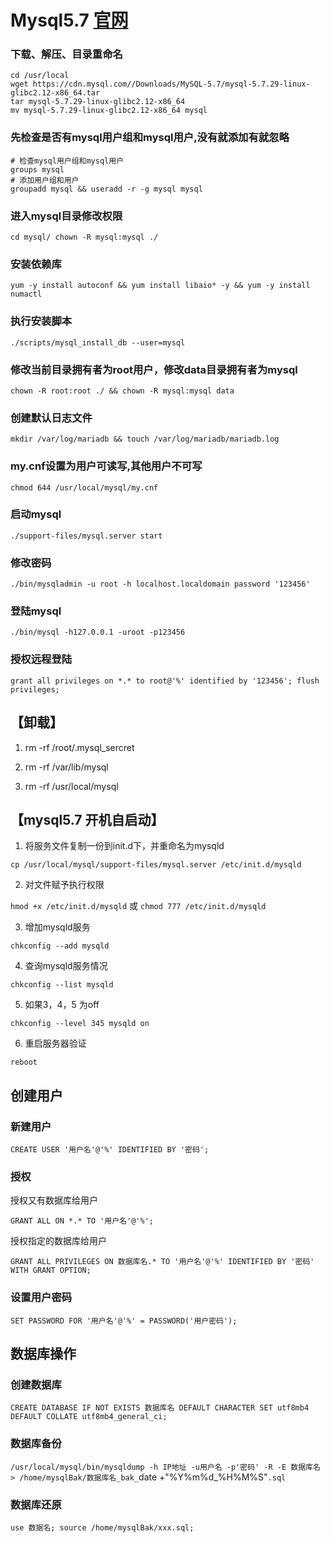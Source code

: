 # Mysql5.7 [官网](https://dev.mysql.com/downloads/mysql/)
### 下载、解压、目录重命名
```
cd /usr/local
wget https://cdn.mysql.com//Downloads/MySQL-5.7/mysql-5.7.29-linux-glibc2.12-x86_64.tar
tar mysql-5.7.29-linux-glibc2.12-x86_64
mv mysql-5.7.29-linux-glibc2.12-x86_64 mysql
```

### 先检查是否有mysql用户组和mysql用户,没有就添加有就忽略
```
# 检查mysql用户组和mysql用户
groups mysql
# 添加用户组和用户
groupadd mysql && useradd -r -g mysql mysql
```

### 进入mysql目录修改权限
`cd mysql/ chown -R mysql:mysql ./`

### 安装依赖库   
`yum -y install autoconf && yum install libaio* -y && yum -y install numactl`

### 执行安装脚本
`./scripts/mysql_install_db --user=mysql`

### 修改当前目录拥有者为root用户，修改data目录拥有者为mysql
`chown -R root:root ./ && chown -R mysql:mysql data`

### 创建默认日志文件
`mkdir /var/log/mariadb && touch /var/log/mariadb/mariadb.log`

### my.cnf设置为用户可读写,其他用户不可写
`chmod 644 /usr/local/mysql/my.cnf`

### 启动mysql  
`./support-files/mysql.server start`

### 修改密码    
`./bin/mysqladmin -u root -h localhost.localdomain password '123456'`

### 登陆mysql   
`./bin/mysql -h127.0.0.1 -uroot -p123456`

### 授权远程登陆   
`grant all privileges on *.* to root@'%' identified by '123456'; flush privileges;`

## 【卸载】

1. rm -rf /root/.mysql_sercret  

2. rm -rf /var/lib/mysql

3. rm -rf /usr/local/mysql

## 【mysql5.7 开机自启动】

1. 将服务文件复制一份到init.d下，并重命名为mysqld 

`cp /usr/local/mysql/support-files/mysql.server /etc/init.d/mysqld`

2. 对文件赋予执行权限 

`hmod +x /etc/init.d/mysqld` 或 `chmod 777 /etc/init.d/mysqld`

3. 增加mysqld服务

`chkconfig --add mysqld`

4. 查询mysqld服务情况

`chkconfig --list mysqld`

5. 如果3，4，5 为off

`chkconfig --level 345 mysqld on`

6. 重启服务器验证

`reboot`

## 创建用户
### 新建用户

`CREATE USER '用户名'@'%' IDENTIFIED BY '密码';`

### 授权

授权又有数据库给用户

`GRANT ALL ON *.* TO '用户名'@'%';`

授权指定的数据库给用户

`GRANT ALL PRIVILEGES ON 数据库名.* TO '用户名'@'%' IDENTIFIED BY '密码' WITH GRANT OPTION;`

### 设置用户密码

`SET PASSWORD FOR '用户名'@'%' = PASSWORD('用户密码');`



## 数据库操作
### 创建数据库
`CREATE DATABASE IF NOT EXISTS 数据库名 DEFAULT CHARACTER SET utf8mb4 DEFAULT COLLATE utf8mb4_general_ci;`

### 数据库备份
`/usr/local/mysql/bin/mysqldump -h IP地址 -u用户名 -p'密码' -R -E 数据库名 > /home/mysqlBak/数据库名_bak_`date +"%Y%m%d_%H%M%S"`.sql`

### 数据库还原
`use 数据名; source /home/mysqlBak/xxx.sql;`

